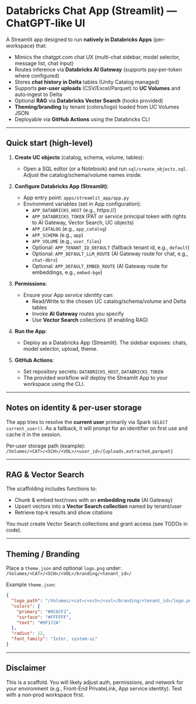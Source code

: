# Databricks Chat App (Streamlit) — ChatGPT-like UI

A Streamlit app designed to run **natively in Databricks Apps** (per-workspace) that:

- Mimics the chatgpt.com chat UX (multi-chat sidebar, model selector, message list, chat input)
- Routes inference via **Databricks AI Gateway** (supports pay‑per‑token where configured)
- Stores **chat history in Delta** tables (Unity Catalog managed)
- Supports **per-user uploads** (CSV/Excel/Parquet) to **UC Volumes** and auto‑ingest to Delta
- Optional **RAG** via **Databricks Vector Search** (hooks provided)
- **Theming/branding** by tenant (colors/logo) loaded from UC Volumes JSON
- Deployable via **GitHub Actions** using the Databricks CLI

---

## Quick start (high-level)

1) **Create UC objects** (catalog, schema, volume, tables):
   - Open a SQL editor (or a Notebook) and run `sql/create_objects.sql`. Adjust the catalog/schema/volume names inside.

2) **Configure Databricks App (Streamlit)**:
   - App entry point: `apps/streamlit_app/app.py`
   - Environment variables (set in App configuration):
     - `APP_DATABRICKS_HOST` (e.g., https://<your-workspace-host>)
     - `APP_DATABRICKS_TOKEN` (PAT or service principal token with rights to AI Gateway, Vector Search, UC objects)
     - `APP_CATALOG` (e.g., `app_catalog`)
     - `APP_SCHEMA` (e.g., `app`)
     - `APP_VOLUME` (e.g., `user_files`)
     - Optional: `APP_TENANT_ID_DEFAULT` (fallback tenant id, e.g., `default`)
     - Optional: `APP_DEFAULT_LLM_ROUTE` (AI Gateway route for chat, e.g., `chat-dbrx`)
     - Optional: `APP_DEFAULT_EMBED_ROUTE` (AI Gateway route for embeddings, e.g., `embed-bge`)

3) **Permissions**:
   - Ensure your App *service identity* can:
     - Read/Write to the chosen UC catalog/schema/volume and Delta tables
     - Invoke **AI Gateway** routes you specify
     - Use **Vector Search** collections (if enabling RAG)

4) **Run the App**:
   - Deploy as a Databricks App (Streamlit). The sidebar exposes: chats, model selector, upload, theme.

5) **GitHub Actions**:
   - Set repository secrets: `DATABRICKS_HOST`, `DATABRICKS_TOKEN`
   - The provided workflow will deploy the Streamlit App to your workspace using the CLI.

---

## Notes on identity & per-user storage

The app tries to resolve the **current user** primarily via Spark `SELECT current_user()`.
As a fallback, it will prompt for an identifier on first use and cache it in the session.

Per‑user storage path (example):
`/Volumes/<CAT>/<SCH>/<VOL>/<user_id>/{uploads,extracted,parquet}`

---

## RAG & Vector Search

The scaffolding includes functions to:
- Chunk & embed text/rows with an **embedding route** (AI Gateway)
- Upsert vectors into a **Vector Search collection** named by tenant/user
- Retrieve top‑k results and show citations

You must create Vector Search collections and grant access (see TODOs in code).

---

## Theming / Branding

Place a `theme.json` and optional `logo.png` under:
`/Volumes/<CAT>/<SCH>/<VOL>/branding/<tenant_id>/`

Example `theme.json`:
```json
{
  "logo_path": "/Volumes/<cat>/<sch>/<vol>/branding/<tenant_id>/logo.png",
  "colors": {
    "primary": "#0C6CF2",
    "surface": "#FFFFFF",
    "text": "#0F172A"
  },
  "radius": 12,
  "font_family": "Inter, system-ui"
}
```

---

## Disclaimer

This is a scaffold. You will likely adjust auth, permissions, and network for your environment
(e.g., Front-End PrivateLink, App service identity). Test with a non‑prod workspace first.
